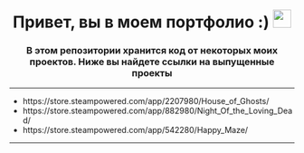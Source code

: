 <h1 align="center">Привет, вы в моем портфолио :)</a> 
<img src="https://github.com/blackcater/blackcater/raw/main/images/Hi.gif" height="32"/></h1>
<h3 align="center">В этом репозитории хранится код от некоторых моих проектов. Ниже вы найдете ссылки на выпущенные проекты</h3>
 <hr>
   <ul>
     <li>https://store.steampowered.com/app/2207980/House_of_Ghosts/</li>
     <li>https://store.steampowered.com/app/882980/Night_Of_the_Loving_Dead/</li>
     <li>https://store.steampowered.com/app/542280/Happy_Maze/</li>
   </ul>
   <hr>

